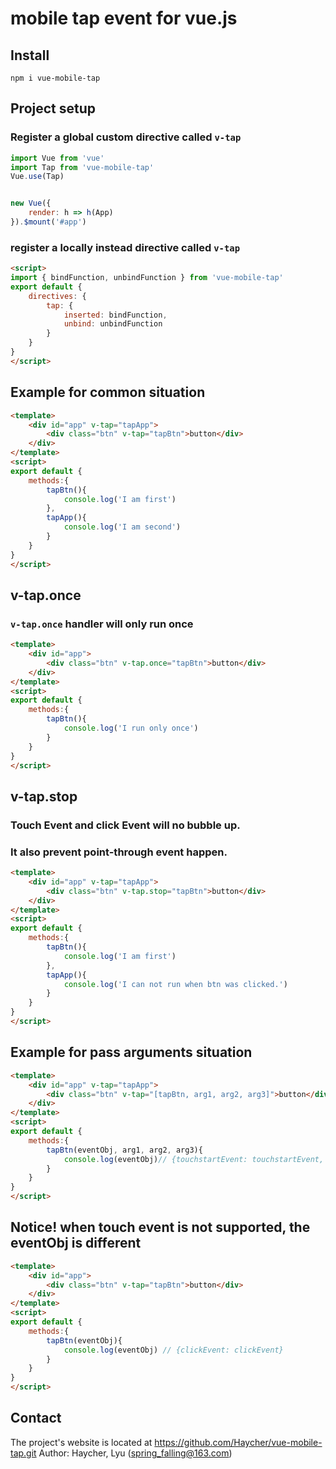 # mobile tap event for vue.js

## Install
```
npm i vue-mobile-tap
```

## Project setup
### Register a global custom directive called `v-tap`
```JavaScript
import Vue from 'vue'
import Tap from 'vue-mobile-tap'
Vue.use(Tap)


new Vue({
    render: h => h(App)
}).$mount('#app')
```

### register a locally instead directive called `v-tap`
```html
<script>
import { bindFunction, unbindFunction } from 'vue-mobile-tap'
export default {
    directives: {
        tap: {
            inserted: bindFunction,
            unbind: unbindFunction
        }
    }
}
</script>
```

## Example for common situation

```html
<template>
    <div id="app" v-tap="tapApp">
        <div class="btn" v-tap="tapBtn">button</div>
    </div>
</template>
<script>
export default {
    methods:{
        tapBtn(){
            console.log('I am first')
        },
        tapApp(){
            console.log('I am second')
        }
    }
}
</script>
```

## v-tap.once
### `v-tap.once` handler will only run once

```html
<template>
    <div id="app">
        <div class="btn" v-tap.once="tapBtn">button</div>
    </div>
</template>
<script>
export default {
    methods:{
        tapBtn(){
            console.log('I run only once')
        }
    }
}
</script>
```

## v-tap.stop
### Touch Event and click Event will no bubble up.
### It also prevent point-through event happen.

```html
<template>
    <div id="app" v-tap="tapApp">
        <div class="btn" v-tap.stop="tapBtn">button</div>
    </div>
</template>
<script>
export default {
    methods:{
        tapBtn(){
            console.log('I am first')
        },
        tapApp(){
            console.log('I can not run when btn was clicked.')
        }
    }
}
</script>
```

## Example for pass arguments situation

```html
<template>
    <div id="app" v-tap="tapApp">
        <div class="btn" v-tap="[tapBtn, arg1, arg2, arg3]">button</div>
    </div>
</template>
<script>
export default {
    methods:{
        tapBtn(eventObj, arg1, arg2, arg3){
            console.log(eventObj)// {touchstartEvent: touchstartEvent, touchendEvent: touchendEvent}
        }
    }
}
</script>
```


## Notice! when touch event is not supported, the eventObj is different
```html
<template>
    <div id="app">
        <div class="btn" v-tap="tapBtn">button</div>
    </div>
</template>
<script>
export default {
    methods:{
        tapBtn(eventObj){
            console.log(eventObj) // {clickEvent: clickEvent}
        }
    }
}
</script>
```

## Contact
The project's website is located at https://github.com/Haycher/vue-mobile-tap.git 
Author: Haycher, Lyu (spring_falling@163.com)